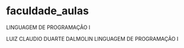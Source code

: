 # faculdade_aulas
LINGUAGEM DE PROGRAMAÇÃO I 

LUIZ CLAUDIO DUARTE DALMOLIN
LINGUAGEM DE PROGRAMAÇÃO I
